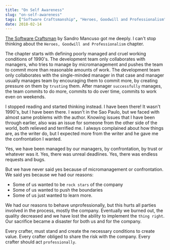 ```yaml
---
title: "On Self Awareness"
slug: "on-self-awareness"
tags: ["Software Craftsmanship", "Heroes, Goodwill and Professionalism", "Professionalism"]
date: 2018-02-14
---
```


[The Software Craftsman](https://www.goodreads.com/book/show/23215733-the-software-craftsman) by Sandro Mancuso got me deeply. I can't stop thinking about the `Heroes, Goodwill and Professionalism` chapter.

The chapter starts with defining poorly managed and cruel working conditions of 1990's. The development team only collaborates with managers, who tries to manage by micromanagement and pushes the team to commit more than reasonable amounts of work. The development team only collaborates with the single-minded manager in that case and manager usually manages team by encouraging them to commit more, by creating pressure on them by `trusting` them. After manager `successfully` manages, the team commits to do more, commits to do over time, commits to work even on weekends.

I stopped reading and started thinking instead. I have been there! It wasn't 1990's, but I have been there. I wasn't in the Sao Paulo, but we faced with almost same problems with the author. Knowing issues that I have been through earlier, also was an issue for someone from the other side of the world, both relieved and terrified me. I always complained about how things are, as the writer do, but I expected more from the writer and he gave me the confrontation I wanted.

Yes, we have been managed by our managers, by confrontation, by trust or whatever was it.
Yes, there was unreal deadlines.
Yes, there was endless requests and bugs.

But we have never said yes because of micromanagement or confrontation. We said yes because we had our reasons:

- Some of us wanted to be `rock stars` of the company
- Some of us wanted to push the boundaries
- Some of us just wanted to learn more.

We had our reasons to behave unprofessionally, but this hurts all parties involved in the process, mostly the company. Eventually we burned out, the quality decreased and we have lost the ability to implement the `thing right`. Our sacrifice became a disaster for both us and for the company.

Every crafter, must stand and create the necessary conditions to create value. Every crafter obliged to share the risk with the company. Every crafter should act `professionally`.